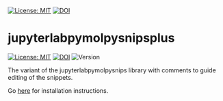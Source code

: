 [![License: MIT](https://img.shields.io/badge/License-MIT-blue.svg)](https://opensource.org/licenses/MIT)
[![DOI](https://zenodo.org/badge/DOI/10.5281/zenodo.4429722.svg)](https://doi.org/10.5281/zenodo.4429722)



# jupyterlabpymolpysnipsplus

[![License: MIT](https://img.shields.io/badge/License-MIT-blue.svg)](https://opensource.org/licenses/MIT)
[![DOI](https://zenodo.org/badge/DOI/10.5281/zenodo.4429722.svg)](https://doi.org/10.5281/zenodo.4429722)
![Version](https://img.shields.io/static/v1?label=jupyterlabpymolpysnipsplus&message=0.2&color=brightcolor)


The variant of the  jupyterlabpymolpysnips library with comments to guide editing of the snippets.

Go [here](https://github.com/MooersLab/jupyterlabpymolpysnips) for installation instructions.


